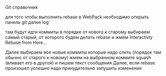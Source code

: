 Git справочник

для того чтобы выполнить rebase в WebPack необходимо открыть панель git
далее log

там будут идти коммиты в порядке от нового к старому
выбираем самый старый, от которого будем делать rebase и жмем Interactivly Rebase from Here...

Далее выбираем все новые коммиты которые надо слить (порядок там обычно от старого к новому) жмем на выбранном коммите squash (вливает его в другой) и пишем текст сообщения
Далее, если rebase произошел успешно надо принудительно запушить изменения
